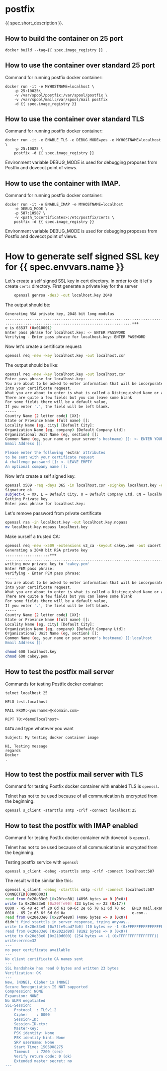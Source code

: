 # postfix
{{ spec.short_description }}.

## How to build the container on 25 port

```docker build --tag={{ spec.image_registry }} .```

## How to use the container over standard 25 port

Command for running postfix docker container:

```
docker run -it -e MYHOSTNAME=localhost \
    -p 25:10025\
    -v /var/spool/postfix:/var/spool/postfix \
    -v /var/spool/mail:/var/spool/mail postfix
    -d {{ spec.image_registry }}
```

## How to use the container over standard TLS

Command for running postfix docker container:
```
docker run -it -e ENABLE_TLS -e DEBUG_MODE=yes -e MYHOSTNAME=localhost \
    -p 25:10025 \
    postfix -d {{ spec.image_registry }}
```

Environment variable DEBUG_MODE is used for debugging proposes
from Postfix and dovecot point of views.

## How to use the container with IMAP.

Command for running postfix docker container:
```
docker run -it -e ENABLE_IMAP -e MYHOSTNAME=localhost
    -e DEBUG_MODE \
    -p 587:10587 \
    -v <path_tocertificates>:/etc/postfix/certs \
    postfix -d {{ spec.image_registry }}
```

Environment variable DEBUG_MODE is used for debugging proposes
from Postfix and dovecot point of views.

# How to generate self signed SSL key for {{ spec.envvars.name }}

Let's create a self signed SSL key in cert directory. In order to do it let's create `certs` directory.
First generate a private key for the server

```bash
    openssl genrsa -des3 -out localhost.key 2048
```

The output should be:
```bash
Generating RSA private key, 2048 bit long modulus
..............................................................................................................+++
.........................................................+++
e is 65537 (0x010001)
Enter pass phrase for localhost.key: <- ENTER PASSWORD
Verifying - Enter pass phrase for localhost.key: ENTER PASSWORD

```

Now let's create a certificate request:
```bash
openssl req -new -key localhost.key -out localhost.csr
```

The output should be like:
```bash
openssl req -new -key localhost.key -out localhost.csr
Enter pass phrase for localhost.key:
You are about to be asked to enter information that will be incorporated
into your certificate request.
What you are about to enter is what is called a Distinguished Name or a DN.
There are quite a few fields but you can leave some blank
For some fields there will be a default value,
If you enter '.', the field will be left blank.
-----
Country Name (2 letter code) [XX]:
State or Province Name (full name) []:
Locality Name (eg, city) [Default City]:
Organization Name (eg, company) [Default Company Ltd]:
Organizational Unit Name (eg, section) []:
Common Name (eg, your name or your server's hostname) []: <- ENTER YOUR DOMAIN           
Email Address []:

Please enter the following 'extra' attributes
to be sent with your certificate request
A challenge password []: <- LEAVE EMPTY
An optional company name []:

```

Now let's create a self signed key.
```bash
openssl x509 -req -days 365 -in localhost.csr -signkey localhost.key -out localhost.crt
Signature ok
subject=C = XX, L = Default City, O = Default Company Ltd, CN = localhost
Getting Private key
Enter pass phrase for localhost.key:

```

Let's remove password from private certificate
```bash
openssl rsa -in localhost.key -out localhost.key.nopass
mv localhost.key.nopass localhost.key
```

Make ourself a trusted CA:
```bash
openssl req -new -x509 -extensions v3_ca -keyout cakey.pem -out cacert.pem -days 3650
Generating a 2048 bit RSA private key
....................+++
................................................................................................+++
writing new private key to 'cakey.pem'
Enter PEM pass phrase:
Verifying - Enter PEM pass phrase:
-----
You are about to be asked to enter information that will be incorporated
into your certificate request.
What you are about to enter is what is called a Distinguished Name or a DN.
There are quite a few fields but you can leave some blank
For some fields there will be a default value,
If you enter '.', the field will be left blank.
-----
Country Name (2 letter code) [XX]:
State or Province Name (full name) []:
Locality Name (eg, city) [Default City]:
Organization Name (eg, company) [Default Company Ltd]:
Organizational Unit Name (eg, section) []:
Common Name (eg, your name or your server's hostname) []:localhost
Email Address []:
```

```bash
chmod 600 localhost.key
chmod 600 cakey.pem
```
## How to test the postfix mail server

Commands for testing Postfix docker container:

```telnet localhost 25```

```HELO test.localhost```

```MAIL FROM:<yourname>@<domain.com>```

```RCPT TO:<demo@localhost>```

```DATA``` and type whatever you want
```
Subject: My testing docker container image

Hi, Testing message
regards
Docker
.
```

## How to test the postfix mail server with TLS

Command for testing Postfix docker container with
enabled TLS is ```openssl```.

Telnet has not to be used because of all
communication is encrypted from the beginning.

```
openssl s_client -starttls smtp -crlf -connect localhost:25
```

## How to test the postfix with IMAP enabled

Command for testing Postfix docker container with
dovecot is ```openssl```.

Telnet has not to be used because of all
communication is encrypted from the beginning.

Testing postfix service with ```openssl```

```
openssl s_client -debug -starttls smtp -crlf -connect localhost:587
```

The result will be similar like this:
```bash
openssl s_client -debug -starttls smtp -crlf -connect localhost:587
CONNECTED(00000003)
read from 0x20e33e0 [0x20fee80] (4096 bytes => 0 (0x0))
write to 0x20e33e0 [0x20ffe90] (23 bytes => 23 (0x17))
0000 - 45 48 4c 4f 20 6d 61 69-6c 2e 65 78 61 6d 70 6c   EHLO mail.exampl
0010 - 65 2e 63 6f 6d 0d 0a                              e.com..
read from 0x20e33e0 [0x20fee80] (4096 bytes => 0 (0x0))
didn't find starttls in server response, trying anyway...
write to 0x20e33e0 [0x7ffe9cad7fb0] (10 bytes => -1 (0xFFFFFFFFFFFFFFFF))
read from 0x20e33e0 [0x2022d80] (8192 bytes => 0 (0x0))
write to 0x20e33e0 [0x210d600] (254 bytes => -1 (0xFFFFFFFFFFFFFFFF))
write:errno=32
---
no peer certificate available
---
No client certificate CA names sent
---
SSL handshake has read 0 bytes and written 23 bytes
Verification: OK
---
New, (NONE), Cipher is (NONE)
Secure Renegotiation IS NOT supported
Compression: NONE
Expansion: NONE
No ALPN negotiated
SSL-Session:
    Protocol  : TLSv1.2
    Cipher    : 0000
    Session-ID: 
    Session-ID-ctx: 
    Master-Key: 
    PSK identity: None
    PSK identity hint: None
    SRP username: None
    Start Time: 1505908275
    Timeout   : 7200 (sec)
    Verify return code: 0 (ok)
    Extended master secret: no
---

```